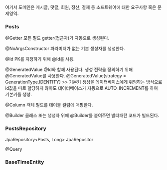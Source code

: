 여기서 도메인은 게시글, 댓글, 회원, 정산, 결제 등 소프트웨어에 대한 요구사항 혹은 문제영역.

### Posts
@Getter
모든 필드 getter(접근자)가 자동으로 생성된다. 

@NoArgsConstructor
파라미터가 없는 기본 생성자를 생성한다.

@Id
PK를 지정하기 위해 @Id를 사용.

@GeneratedValue
@Id와 함께 사용된다. 생성 전략을 정의하기 위해 @GeneratedValue를 사용한다.
@GeneratedValue(strategy = GenerationType.IDENTITY) >> 기본키 생성을 데이터베이스에게 위임하는 방식으로 id값을 따로 할당하지 않아도 데이터베이스가 자동으로 AUTO_INCREMENT를 하여 기본키를 생성.

@Column
객체 필드를 테이블 컬럼에 매핑한다.

@Builder
클래스 또는 생성자 위에 @Builder를 붙여주면 빌터패턴 코드가 빌드된다.

### PostsRepository
JpaRepository<Posts, Long>
JpaRepositor

@Query



### BaseTimeEntity





